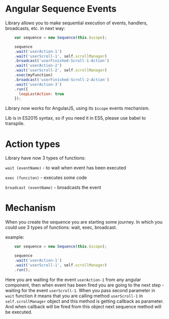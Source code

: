 # Angular Sequence Events
Library allows you to make sequential execution of events, handlers, broadcasts, etc. in next way:

````js
    var sequence = new Sequence(this.$scope);

    sequence
    .wait('userAction-1')
    .wait('userScroll-1', self.scrollManager)
    .broadcast('userFinished-Scroll-1-Action')
    .wait('userAction-2')
    .wait('userScroll-2', self.scrollManager)
    .exec(myFunction)
    .broadcast('userFinished-Scroll-2-Action')
    .wait('userAction-3')
    .run({
      loopLastAction: true
    });
````

Library now works for AngularJS, using its `$scope` events mechanism. 

Lib is in ES2015 syntax, so if you need it in ES5, please use babel to transpile.

# Action types

Library have now 3 types of functions:
    
`wait (eventName)` - to wait when event has been executed

`exec (funciton)` - executes some code

`broadcast (eventName)` - broadcasts the event
    
# Mechanism

When you create the sequence you are starting some journey. In which you could use 3 types of functions: wait, exec, broadcast. 

example:

````js
    var sequence = new Sequence(this.$scope);

    sequence
    .wait('userAction-1')
    .wait('userScroll-1', self.scrollManager)
    .run();
````

Here you are waiting for the event `userAction-1` from any angular component, then when event has been fired you are going to the next step - waiting for the event `userScroll-1`. When you pass second parameter in `wait` function it means that you are calling method `userScroll-1` in `self.scrollManager` object and this method is getting callback as parameter. And when callback will be fired from this object next sequence method will be executed.
